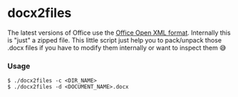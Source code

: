 # docx2files

The latest versions of Office use the [Office Open XML format](https://en.wikipedia.org/wiki/Office_Open_XML). Internally this is "just" a zipped file.
This little script just help you to pack/unpack those .docx files if you have to modify them internally or want to inspect them 😅

### Usage
```
$ ./docx2files -c <DIR_NAME>
$ ./docx2files -d <DOCUMENT_NAME>.docx
```
